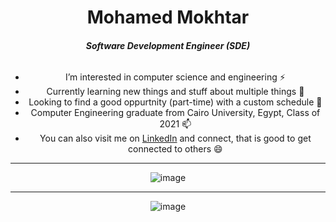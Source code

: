 <div align=center>
  

  <basic-info>
    <h1 id="name" >Mohamed Mokhtar</h1>
      <h5 id="title">Software Development Engineer (SDE)</h5>
      <div class="container">
        <h6 id="subtitle"> </h6>
      </div>
  </basic-info>
  
- I’m interested in computer science and engineering ⚡
- Currently learning new things and stuff about multiple things 🌱
- Looking to find a good oppurtnity (part-time) with a custom schedule 🔭
- Computer Engineering graduate from Cairo University, Egypt, Class of 2021 📫
- You can also visit me on [LinkedIn](https://www.linkedin.com/in/rrrokhtar/) and connect, that is good to get connected to others 😄


</div>
<hr/>
<div align=center>

  ![image](https://user-images.githubusercontent.com/39674365/192858524-25ea037c-f959-4a87-9bc0-0802d5bd7fa9.png)
  
  <hr/>
  
![image](https://user-images.githubusercontent.com/39674365/192858613-0dbed1ba-a4a8-4563-81d4-347d56267298.png)

</div>
<!--
👋
Here are some ideas to get you started:
- Ask me about anything right there rrrokhtar@gmail.com 💬
- Want to know more about me visit this https://rrrokhtar.github.io/ 📫

- 🔭 I’m currently working on ...
- 🌱 I’m currently learning ...
- 👯 I’m looking to collaborate on ...
- 🤔 I’m looking for help with ...
- 💬 Ask me about ...
- 📫 How to reach me: ...
- 😄 Pronouns: ...
- ⚡ Fun fact: ...

![rrrokhtar's GitHub stats](https://github-readme-stats.vercel.app/api?username=rrrokhtar&show_icons=true) 
[![Top Langs](https://github-readme-stats.vercel.app/api/top-langs/?username=rrrokhtar&hide=html&jupyter%20notebook&langs_count=8&layout=compact)](https://github.com/anuraghazra/github-readme-stats)
  

-->
